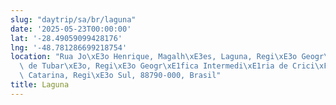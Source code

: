 ```yaml
---
slug: "daytrip/sa/br/laguna"
date: '2025-05-23T00:00:00'
lat: '-28.49059099428176'
lng: '-48.781286699218754'
location: "Rua Jo\xE3o Henrique, Magalh\xE3es, Laguna, Regi\xE3o Geogr\xE1fica Imediata\
  \ de Tubar\xE3o, Regi\xE3o Geogr\xE1fica Intermedi\xE1ria de Crici\xFAma, Santa\
  \ Catarina, Regi\xE3o Sul, 88790-000, Brasil"
title: Laguna
---
```



